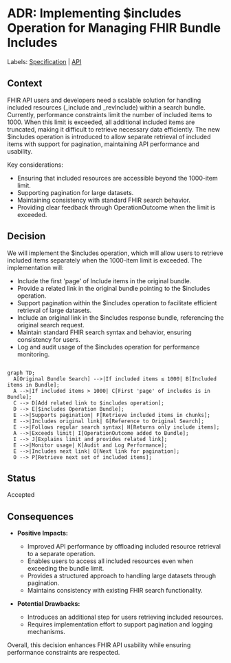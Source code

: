 # ADR: Implementing $includes Operation for Managing FHIR Bundle Includes
Labels: [Specification](https://github.com/microsoft/fhir-server/labels/Specification) | [API](https://github.com/microsoft/fhir-server/labels/Area-API)

## Context
FHIR API users and developers need a scalable solution for handling included resources (_include and _revInclude) within a search bundle. Currently, performance constraints limit the number of included items to 1000. When this limit is exceeded, all additional included items are truncated, making it difficult to retrieve necessary data efficiently. The new $includes operation is introduced to allow separate retrieval of included items with support for pagination, maintaining API performance and usability. 

Key considerations:
- Ensuring that included resources are accessible beyond the 1000-item limit.
- Supporting pagination for large datasets.
- Maintaining consistency with standard FHIR search behavior.
- Providing clear feedback through OperationOutcome when the limit is exceeded.

## Decision
We will implement the $includes operation, which will allow users to retrieve included items separately when the 1000-item limit is exceeded. The implementation will:
- Include the first 'page' of Include items in the original bundle.
- Provide a related link in the original bundle pointing to the $includes operation.
- Support pagination within the $includes operation to facilitate efficient retrieval of large datasets.
- Include an original link in the $includes response bundle, referencing the original search request.
- Maintain standard FHIR search syntax and behavior, ensuring consistency for users.
- Log and audit usage of the $includes operation for performance monitoring.

```mermaid

graph TD;
  A[Original Bundle Search] -->|If included items ≤ 1000| B[Included items in Bundle];
  A -->|If included items > 1000| C[First 'page' of includes is in Bundle];
  C --> D[Add related link to $includes operation];
  D --> E[$includes Operation Bundle];
  E -->|Supports pagination| F[Retrieve included items in chunks];
  E -->|Includes original link| G[Reference to Original Search];
  E -->|Follows regular search syntax| H[Returns only include items];
  A -->|Exceeds limit| I[OperationOutcome added to Bundle];
  I --> J[Explains limit and provides related link];
  E -->|Monitor usage| K[Audit and Log Performance];
  E -->|Includes next link| O[Next link for pagination];
  O --> P[Retrieve next set of included items];

```

## Status
Accepted

## Consequences
- **Positive Impacts:**
  - Improved API performance by offloading included resource retrieval to a separate operation.
  - Enables users to access all included resources even when exceeding the bundle limit.
  - Provides a structured approach to handling large datasets through pagination.
  - Maintains consistency with existing FHIR search functionality.
  
- **Potential Drawbacks:**
  - Introduces an additional step for users retrieving included resources.
  - Requires implementation effort to support pagination and logging mechanisms.

Overall, this decision enhances FHIR API usability while ensuring performance constraints are respected.
